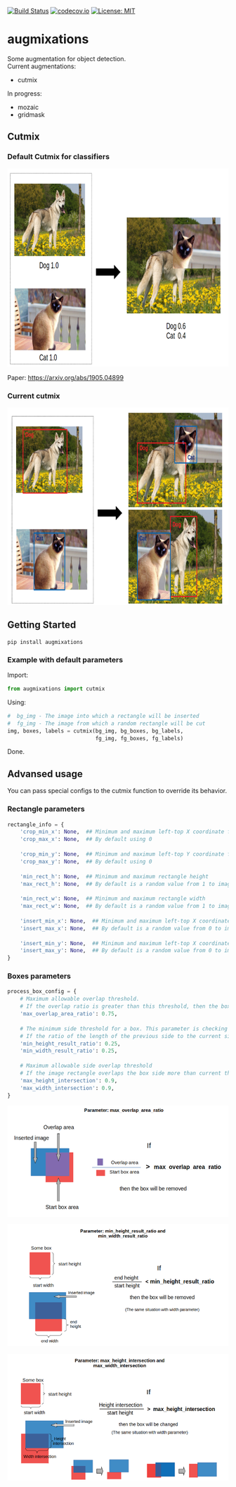 [![Build Status](https://travis-ci.com/TheDenk/augmixations.svg?branch=master)](https://travis-ci.com/TheDenk/augmixations)
[![codecov.io](https://codecov.io/github/TheDenk/augmixations/coverage.svg?branch=master)](https://codecov.io/github/TheDenk/augmixations?branch=master)
[![License: MIT](https://img.shields.io/badge/License-MIT-yellow.svg)](https://opensource.org/licenses/MIT)
# augmixations
Some augmentation for object detection.  
Current augmentations:  
  - cutmix

In progress:  
  - mozaic  
  - gridmask  
   
## Cutmix  
### Default Cutmix for classifiers
<p>
<img src="images/cutmix_default.png" width="750" height="450" title="Default cutmix"/> 
</p>  
<p>  Paper: <a href="https://arxiv.org/abs/1905.04899">https://arxiv.org/abs/1905.04899</a> </p>

### Current cutmix
<p>
<img src="images/cutmix_current.png" width="750" height="450" title="Current cutmix"/> 
</p> 

## Getting Started
    pip install augmixations  

### Example with default parameters  

  Import:  
```python
from augmixations import cutmix  
```
  Using:  
```python
#  bg_img - The image into which a rectangle will be inserted  
#  fg_img - The image from which a random rectangle will be cut 
img, boxes, labels = cutmix(bg_img, bg_boxes, bg_labels,
                            fg_img, fg_boxes, fg_labels)  
```
  Done.
 
## Advansed usage 
<p>You can pass special configs to the cutmix function to override its behavior.</p>  
  
### Rectangle parameters

```python
rectangle_info = {
    'crop_min_x': None,  ## Minimum and maximum left-top X coordinate for rectangle crop
    'crop_max_x': None,  ## By default using 0

    'crop_min_y': None,  ## Minimum and maximum left-top Y coordinate for rectangle crop
    'crop_max_y': None,  ## By default using 0

    'min_rect_h': None,  ## Minimum and maximum rectangle height
    'max_rect_h': None,  ## By default is a random value from 1 to image height minus min X coordinate

    'min_rect_w': None,  ## Minimum and maximum rectangle width
    'max_rect_w': None,  ## By default is a random value from 1 to image width minus min X coordinate

    'insert_min_x': None,  ## Minimum and maximum left-top X coordinate for rectangle insert
    'insert_max_x': None,  ## By default is a random value from 0 to image height minus rectangle height

    'insert_min_y': None,  ## Minimum and maximum left-top X coordinate for rectangle insert
    'insert_max_y': None,  ## By default is a random value from 0 to image width minus rectangle width
}
```
  
### Boxes parameters

```python 
process_box_config = {
    # Maximum allowable overlap threshold. 
    # If the overlap ratio is greater than this threshold, then the box is removed.
    'max_overlap_area_ratio': 0.75,

    # The minimum side threshold for a box. This parameter is checking after all changes of rectangle.
    # If the ratio of the length of the previous side to the current side is less than a certain threshold, then box will be removed.
    'min_height_result_ratio': 0.25,
    'min_width_result_ratio': 0.25,

    # Maximum allowable side overlap threshold
    # If the image rectangle overlaps the box side more than current threshold, than box will be changed.
    'max_height_intersection': 0.9,
    'max_width_intersection': 0.9,
}
```  
  
<p align="center"><img src="images/parameter_max_overlap_area_ratio.png"  title="max_overlap_area_ratio"/></p>  
<p align="center"><img src="images/parameter_min_height_and_width_result_ratio.png" title="min_height_result_ratio and min_width_result_ratio"/></p>  
<p align="center"><img src="images/parameter_max_height_and_width_intersection.png" title="max_height_intersection and max_width_intersection"/></p>  
  
  
